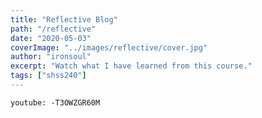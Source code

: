 ```yaml
---
title: "Reflective Blog"
path: "/reflective"
date: "2020-05-03"
coverImage: "../images/reflective/cover.jpg"
author: "ironsoul"
excerpt: "Watch what I have learned from this course."
tags: ["shss240"]
---
```


`youtube: -T3OWZGR60M`

